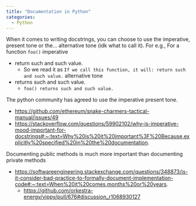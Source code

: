 ```yaml
---
title: "Documentation in Python"
categories:
  - Python
---
```



When it comes to writing docstrings, you can choose to use the imperative, 
present tone or the... alternative tone (idk what to call it).
For e.g., 
For a function `foo()`
imperative
- return such and such value.
	- So we read it as `If we call this function, it will: return such and such value.`
alternative tone
- returns such and such value.
	- `foo() returns such and such value.`

The python community has agreed to use the imperative present tone.
- https://github.com/ethereum/snake-charmers-tactical-manual/issues/49
- https://stackoverflow.com/questions/59902102/why-is-imperative-mood-important-for-docstrings#:~:text=Why%20is%20it%20important%3F%20Because,explicitly%20specified%20in%20the%20documentation.

Documenting public methods is much more important than documenting private methods
- https://softwareengineering.stackexchange.com/questions/348873/is-it-consider-bad-practice-to-formally-document-implementation-code#:~:text=When%20it%20comes,months%20or%20years.
	- https://github.com/orkestra-energy/vippy/pull/676#discussion_r1068930127 